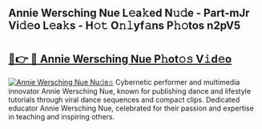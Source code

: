 ## Annie Wersching Nue L𝚎a𝚔ed N𝚞𝚍e - Part-mJr Vi𝚍𝚎o L𝚎a𝚔s - H𝚘𝚝 O𝚗𝚕yf𝚊ns P𝚑𝚘tos n2pV5

# <h2><a href="http://kfe0czl.oniu.top/?m=Annie+Wersching+Nue">🔗👉 🔴 Annie Wersching Nue P𝚑ot𝚘𝚜 V𝚒d𝚎o</a></h2>

[![Annie Wersching Nue Nu𝚍e𝚜](https://i.imgur.com/0qMVB7G.gif)](http://kfe0czl.oniu.top/?m=Annie+Wersching+Nue)
Cybernetic performer and multimedia innovator Annie Wersching Nue, known for publishing dance and lifestyle tutorials through viral dance sequences and compact clips. Dedicated educator Annie Wersching Nue, celebrated for their passion and expertise in teaching and inspiring others.  
